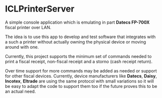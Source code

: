 # ICLPrinterServer

A simple console application which is emulating in part **Datecs FP-700X** fiscal printer over LAN.

The idea is to use this app to develop and test software that integrates with a such a printer without actually owning the physical device or moving around with one.

Currently, this project supports the minimum set of commands needed to print a fiscal receipt, non-fiscal receipt and a storno (cash receipt return).

Over time support for more commands may be added as needed or support for other fiscal devices. Currently, device manufacturers like **Datecs**, **Daisy**, **Incotex**, **Eltrade** are using the same protocol with small variations so it will be easy to adapt the code to support them too if the future proves this to be an actual need.
